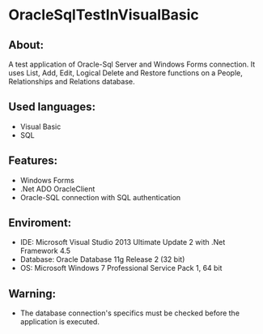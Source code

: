 # OracleSqlTestInVisualBasic


About:
------
A test application of Oracle-Sql Server and Windows Forms connection. It uses List, Add, Edit, Logical Delete and Restore functions on a People, Relationships and Relations database.


Used languages:
---------------
- Visual Basic
- SQL


Features:
---------
- Windows Forms
- .Net ADO OracleClient
- Oracle-SQL connection with SQL authentication


Enviroment:
-----------
- IDE: Microsoft Visual Studio 2013 Ultimate Update 2 with .Net Framework 4.5
- Database: Oracle Database 11g Release 2 (32 bit)
- OS: Microsoft Windows 7 Professional Service Pack 1, 64 bit


Warning:
--------
- The database connection's specifics must be checked before the application is executed.
